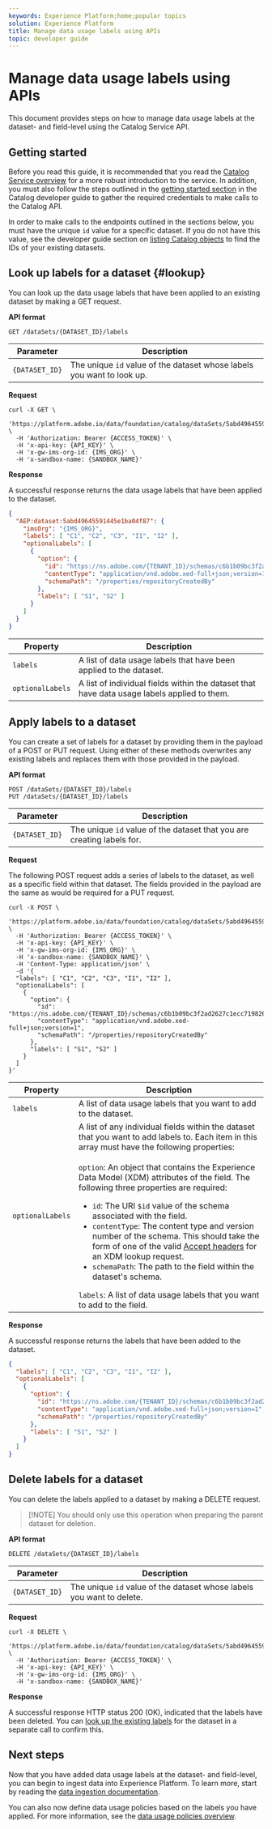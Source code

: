 ```yaml
---
keywords: Experience Platform;home;popular topics
solution: Experience Platform
title: Manage data usage labels using APIs 
topic: developer guide
---
```


# Manage data usage labels using APIs

This document provides steps on how to manage data usage labels at the dataset- and field-level using the Catalog Service API.

## Getting started

Before you read this guide, it is recommended that you read the [Catalog Service overview](../../catalog/home.md) for a more robust introduction to the service. In addition, you must also follow the steps outlined in the [getting started section](../../catalog/api/getting-started.md) in the Catalog developer guide to gather the required credentials to make calls to the Catalog API.

In order to make calls to the endpoints outlined in the sections below, you must have the unique `id` value for a specific dataset. If you do not have this value, see the developer guide section on [listing Catalog objects](list-objects.md) to find the IDs of your existing datasets.

## Look up labels for a dataset {#lookup}

You can look up the data usage labels that have been applied to an existing dataset by making a GET request.

**API format**

```http
GET /dataSets/{DATASET_ID}/labels
```

| Parameter | Description |
| --- | --- |
| `{DATASET_ID}` | The unique `id` value of the dataset whose labels you want to look up. |

**Request**

```shell
curl -X GET \
  'https://platform.adobe.io/data/foundation/catalog/dataSets/5abd49645591445e1ba04f87/labels' \
  -H 'Authorization: Bearer {ACCESS_TOKEN}' \
  -H 'x-api-key: {API_KEY}' \
  -H 'x-gw-ims-org-id: {IMS_ORG}' \
  -H 'x-sandbox-name: {SANDBOX_NAME}'
```

**Response**

A successful response returns the data usage labels that have been applied to the dataset.

```json
{
  "AEP:dataset:5abd49645591445e1ba04f87": {
    "imsOrg": "{IMS_ORG}",
    "labels": [ "C1", "C2", "C3", "I1", "I2" ],
    "optionalLabels": [
      {
        "option": {
          "id": "https://ns.adobe.com/{TENANT_ID}/schemas/c6b1b09bc3f2ad2627c1ecc719826836",
          "contentType": "application/vnd.adobe.xed-full+json;version=1",
          "schemaPath": "/properties/repositoryCreatedBy"
        },
        "labels": [ "S1", "S2" ]
      }
    ]
  }
}
```

| Property | Description |
| --- | --- |
| `labels` | A list of data usage labels that have been applied to the dataset. |
| `optionalLabels` | A list of individual fields within the dataset that have data usage labels applied to them. |

## Apply labels to a dataset

You can create a set of labels for a dataset by providing them in the payload of a POST or PUT request. Using either of these methods overwrites any existing labels and replaces them with those provided in the payload.

**API format**

```http
POST /dataSets/{DATASET_ID}/labels
PUT /dataSets/{DATASET_ID}/labels
```

| Parameter | Description |
| --- | --- |
| `{DATASET_ID}` | The unique `id` value of the dataset that you are creating labels for. |

**Request**

The following POST request adds a series of labels to the dataset, as well as a specific field within that dataset. The fields provided in the payload are the same as would be required for a PUT request.

```shell
curl -X POST \
  'https://platform.adobe.io/data/foundation/catalog/dataSets/5abd49645591445e1ba04f87/labels' \
  -H 'Authorization: Bearer {ACCESS_TOKEN}' \
  -H 'x-api-key: {API_KEY}' \
  -H 'x-gw-ims-org-id: {IMS_ORG}' \
  -H 'x-sandbox-name: {SANDBOX_NAME}' \
  -H 'Content-Type: application/json' \
  -d '{
  "labels": [ "C1", "C2", "C3", "I1", "I2" ],
  "optionalLabels": [
    {
      "option": {
        "id": "https://ns.adobe.com/{TENANT_ID}/schemas/c6b1b09bc3f2ad2627c1ecc719826836",
        "contentType": "application/vnd.adobe.xed-full+json;version=1",
        "schemaPath": "/properties/repositoryCreatedBy"
      },
      "labels": [ "S1", "S2" ]
    }
  ]
}'
```

| Property | Description |
| --- | --- |
| `labels` | A list of data usage labels that you want to add to the dataset. |
| `optionalLabels` | A list of any individual fields within the dataset that you want to add labels to. Each item in this array must have the following properties: <br/><br/>`option`: An object that contains the Experience Data Model (XDM) attributes of the field. The following three properties are required:<ul><li><code>id</code>: The URI <code>$id</code> value of the schema associated with the field.</li><li><code>contentType</code>: The content type and version number of the schema. This should take the form of one of the valid <a href="../../xdm/api/look-up-resource.md">Accept headers</a> for an XDM lookup request.</li><li><code>schemaPath</code>: The path to the field within the dataset's schema.</li></ul>`labels`: A list of data usage labels that you want to add to the field. |

**Response**

A successful response returns the labels that have been added to the dataset.

```json
{
  "labels": [ "C1", "C2", "C3", "I1", "I2" ],
  "optionalLabels": [
    {
      "option": {
        "id": "https://ns.adobe.com/{TENANT_ID}/schemas/c6b1b09bc3f2ad2627c1ecc719826836",
        "contentType": "application/vnd.adobe.xed-full+json;version=1",
        "schemaPath": "/properties/repositoryCreatedBy"
      },
      "labels": [ "S1", "S2" ]
    }
  ]
}
```

## Delete labels for a dataset

You can delete the labels applied to a dataset by making a DELETE request.

>[!NOTE] You should only use this operation when preparing the parent dataset for deletion. 

**API format**

```http
DELETE /dataSets/{DATASET_ID}/labels
```

| Parameter | Description |
| --- | --- |
| `{DATASET_ID}` | The unique `id` value of the dataset whose labels you want to delete. |

**Request**

```shell
curl -X DELETE \
  'https://platform.adobe.io/data/foundation/catalog/dataSets/5abd49645591445e1ba04f87/labels' \
  -H 'Authorization: Bearer {ACCESS_TOKEN}' \
  -H 'x-api-key: {API_KEY}' \
  -H 'x-gw-ims-org-id: {IMS_ORG}' \
  -H 'x-sandbox-name: {SANDBOX_NAME}'
```

**Response**

A successful response HTTP status 200 (OK), indicated that the labels have been deleted. You can [look up the existing labels](#lookup) for the dataset in a separate call to confirm this.

## Next steps

Now that you have added data usage labels at the dataset- and field-level, you can begin to ingest data into Experience Platform. To learn more, start by reading the [data ingestion documentation](../../ingestion/home.md).

You can also now define data usage policies based on the labels you have applied. For more information, see the [data usage policies overview](../policies/overview.md).